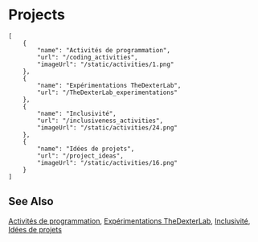 # Projects

```codecard
[
    {
        "name": "Activités de programmation",
        "url": "/coding_activities",
        "imageUrl": "/static/activities/1.png"
    },
    {
        "name": "Expérimentations TheDexterLab",
        "url": "/TheDexterLab_experimentations"
    },
    {
        "name": "Inclusivité",
        "url": "/inclusiveness_activities",
        "imageUrl": "/static/activities/24.png"
    },
    {
        "name": "Idées de projets",
        "url": "/project_ideas",
        "imageUrl": "/static/activities/16.png"
    }
]
```

## See Also

[Activités de programmation](/coding_activities),
[Expérimentations TheDexterLab](/TheDexterLab_experimentations),
[Inclusivité](/inclusiveness_activities),
[Idées de projets](/project_ideas)

